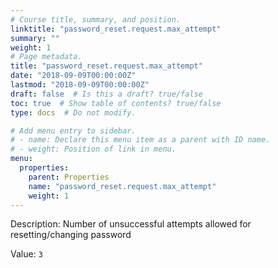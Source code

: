 ```yaml
---
# Course title, summary, and position.
linktitle: "password_reset.request.max_attempt"
summary: ""
weight: 1
# Page metadata.
title: "password_reset.request.max_attempt"
date: "2018-09-09T00:00:00Z"
lastmod: "2018-09-09T00:00:00Z"
draft: false  # Is this a draft? true/false
toc: true  # Show table of contents? true/false
type: docs  # Do not modify.

# Add menu entry to sidebar.
# - name: Declare this menu item as a parent with ID name.
# - weight: Position of link in menu.
menu:
  properties:
    parent: Properties
    name: "password_reset.request.max_attempt"
    weight: 1
---
```


Description: Number of unsuccessful attempts allowed for resetting/changing password


Value: `3`